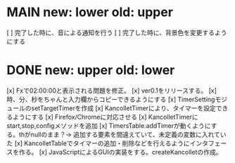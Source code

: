 # MAIN new: lower old: upper
[ ] 完了した時に、音による通知を行う
[ ] 完了した時に、背景色を変更するようにする

# DONE new: upper old: lower
[x] Fxで02:00:00と表示される問題を修正。
[x] ver0.1をリリースする。
[x] 時、分、秒をちゃんと入力欄からコピーできるようにする
[x] TimerSettingモジュールのsetTargetTimerを作成
[x] KancolletTimerにより、タイマーを設定できるようにする
[x] Firefox/Chromeに対応させる
[x] KancolletTimerにstart,stop,configメソッドを追加
[x] TimersTable.addTimerが動くようにする。thがnullのまま？→ 追加する要素を間違えていて、未定義の変数に入れていた
[x] KancolletTableでタイマーの追加・削除などを行えるようにインタフェースを作る。
[x] JavaScriptによるGUIの実装をする。createKancolletの作成。
